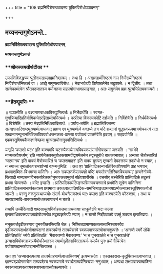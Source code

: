 +++
title = "108 ब्रह्मनिर्विशेषत्ववादस्य युक्तिविरोधोपपादनम्"

+++


## मय्यनन्तगुणेऽनन्ते..

**ब्रह्मनिर्विशेषत्ववादस्य युक्तिविरोधोपपादनम्**

**मय्यनन्तगुणेऽनन्ते**

### **श्रीमज्जयतीर्थटीका **

उपपत्तिविरुद्धञ्च श्रुतीनामखण्डब्रह्मनिष्ठत्वम् । तथा हि । अखण्डार्थनिष्ठत्वं नाम निर्भेदार्थनिष्ठत्वं निर्विशेषार्थनिष्ठत्वं वा । आद्ये सगुणत्वाविरोधः । भेदाभावेऽपि विशेषबलेनैव तदुपपत्तेः । न द्वितीयः । तथा सत्येकार्थत्वेन श्रौतपदजातस्य पर्यायतया सहप्रयोगाभावप्रसङ्गात् । अतः सगुणमेव ब्रह्म श्रुत्यभिप्रेतमवगम्यते ।

### **द्वैतद्युमणिः **

॥ उपपत्तीति ॥ वक्ष्यमाणबाधकविरुद्धमित्यर्थः ॥ निर्भेदार्थेति ॥ स्वगत-गुणक्रियादिप्रतियोगिकभेदरहितार्थत्वमित्यर्थः । पररीत्या विकल्पकोटिं दर्शयति ॥ निर्विशेषेति ॥ निर्धर्मकेत्यर्थः ॥ विशेषेति ॥ तस्य भेदप्रतिनिधित्वादित्यर्थः ॥ पर्याय-तयेति ॥ ब्रह्मातिरिक्तस्य सत्यज्ञानादिशब्दमुख्यार्थत्वाभावाद् ब्रह्मण एव मुख्यार्थत्वे वक्तव्ये तत्र यदि शब्दानां शुद्धस्वरूपमात्रबोधकत्वं तदा शब्दानामन्यूनानतिरिक्तविषयबोधजनकत्व-प्राप्त्या पर्यायत्वं प्राप्तमेवेति हृदयम् ॥ सहप्रयोगेति ॥ एकवस्तुविषयकैकज्ञानेच्छया युगपत्प्रयोगानुपपत्तिरित्यर्थः ।

यद्यपि ‘कलशो घटः’ इति वाक्यमपि घटरूपैकार्थमात्रविषयकसंसर्गागोचरप्रमां जनयति । ‘सम्भेदे नान्यतरवैयर्थ्यम्’ इति न्यायेनैकवस्तुबोधकसामग्रीद्वयमेलनेन तद्वस्तुबोधे बाधकाभावात् । अन्यथा चैत्रोच्चारितं ‘घटमानय’ इति वाक्यं मैत्रोच्चारितं च ‘कलशमाहर’ इति वाक्यं युगपत् शृृण्वतो देवदत्तस्य तद्बोधो न स्यात् । न स्याच्च धूमालोकपरामर्शाभ्यां वह्न्यनुमितिः । अत एव ‘प्रातिपदिकान्यनतिरिक्तविषयाणि प्राह भगवान् प्रथमाशब्दित-विभक्त्या पाणिनिः । अतः सकलतर्कसमयज्ञो वष्टि वचसोरनतिरिक्तविषयत्वम्’ इत्यनेनोच्चै-रित्यादौ नामप्रथमाविभक्त्योरेकार्थानुभावकत्वमुक्तं संक्षेपशारीरके । वचसोर् उच्चैरिति प्रातिपदिकं तदुत्तरं प्रथमा चेत्यनयोः । वष्टि इच्छति । प्रातिपदिकार्थलिङ्गपरिमाणवचनमात्रे प्रथमेति सूत्रेण पाणिनिना प्रातिपदिकसमानार्थकत्वस्य प्रथमाया उक्तत्वात्प्रातिपदिक-समभिव्याहृतप्रथमयाऽप्येकमात्रवस्तुविषयकबोधो जायते । परन्तु तत्तदुपस्थाप्ययोः संसर्ग-बोधनैराकांक्ष्यं घटः कलश इति वाक्यस्येति परैरुक्तम् । तथा च सत्यज्ञानादि-वाक्यस्याबोधकत्वापादनं न घटते ।

तथापि उच्चैरित्यादौ शब्दसाधुत्वनिर्वाहकतया प्रथमायाः साधुत्वेऽपि घटः कलश इत्यत्राधिक्यरूपवाक्यदोषोऽस्त्येव तद्वत्प्रकृतेऽपि स्यात् । न चासौ निर्दोषवाक्ये वक्तुं शक्यत इत्यभिप्रायः ।

ननूक्तार्थदृढीकरणाय पुनरुक्तिरस्त्विति चेन्न । निश्चितप्रामाण्यकतत्सत्त्वनिश्चयस्यैव दृढीकरणपदार्थतयोक्तपदानां तावत्पर्यन्तं तात्पर्यसत्त्वे स्वरूपमात्रपरत्वोक्त्यनुपपत्तेः । ‘अनन्ते स्वर्गे लोके प्रतितिष्ठति’ ज्येये प्रतितिष्ठति’ ‘मैवारुवण्यो मैवारुवण्यः’ ‘न च पुनरावर्तते न च पुनरावर्तत्ते’ इत्यादाविवोक्तशब्दस्यैवोपस्थितस्य स्वार्थगृहीतशक्तितात्पर्य-कस्यैव पुनः प्रयोगौचित्येन पर्यायशब्दान्तरोपादानानौचित्याच्च ।

अत एव ‘अभ्यासरूपतया तात्पर्यग्रहणार्थत्वान्नाधिक्यम्’ इत्यप्यसदेव । एकप्रकारास-कृदुक्तिरूपत्वाभावात् । ज्ञानपदप्रयोगमात्रेण सत्यपदेस्य स्वरूपमात्रे स्वार्थतात्पर्यनिश्चया-ननुभवात् । अन्यथा लक्षणवाक्यत्वादिना स्वरूपमात्रपरत्वव्यवस्थापनप्रयासवैफल्यापत्तेः ।

